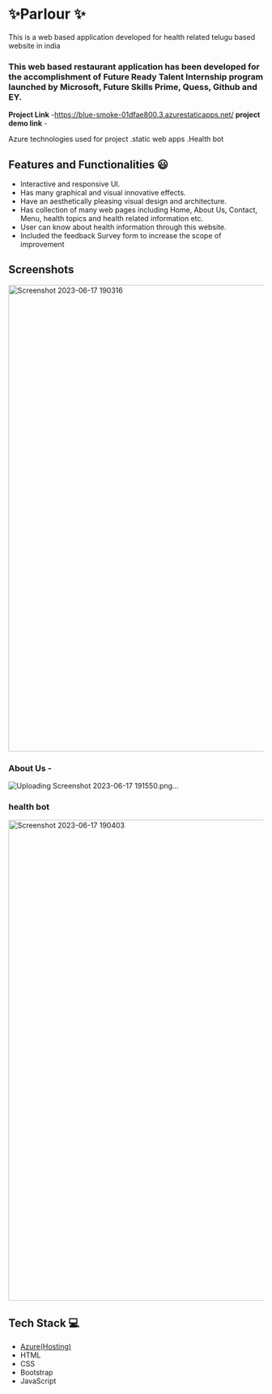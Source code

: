 # ✨Parlour ✨

This is a web based application developed for health related telugu based website in india

### This web based restaurant application has been developed for the accomplishment of Future Ready Talent Internship program launched by Microsoft, Future Skills Prime, Quess, Github and EY.


**Project Link** -https://blue-smoke-01dfae800.3.azurestaticapps.net/
**project demo link** -

 Azure technologies used for project
 .static web apps
 .Health bot
 
## Features and Functionalities 😃

- Interactive and responsive UI.
- Has many graphical and visual innovative effects.
- Have an aesthetically pleasing visual design and architecture.
- Has collection of many web pages including Home, About Us, Contact, Menu, health topics and health related information etc.
- User can know about health information through this website.
- Included the feedback Survey form to increase the scope of improvement 

## Screenshots


   
<img width="921" alt="Screenshot 2023-06-17 190316" src="https://github.com/Hema-12344/project02/assets/113771714/9c8bb5cc-a534-49ce-baa5-7c4772076632">

### About Us -




![Uploading Screenshot 2023-06-17 191550.png…]()



### health bot

<img width="949" alt="Screenshot 2023-06-17 190403" src="https://github.com/Hema-12344/project02/assets/113771714/ff623c52-75c8-4065-9035-d9688ec47364">


## Tech Stack 💻

- [Azure(Hosting)](https://azure.microsoft.com/en-in/features/azure-portal/)
- HTML
- CSS
- Bootstrap
- JavaScript
